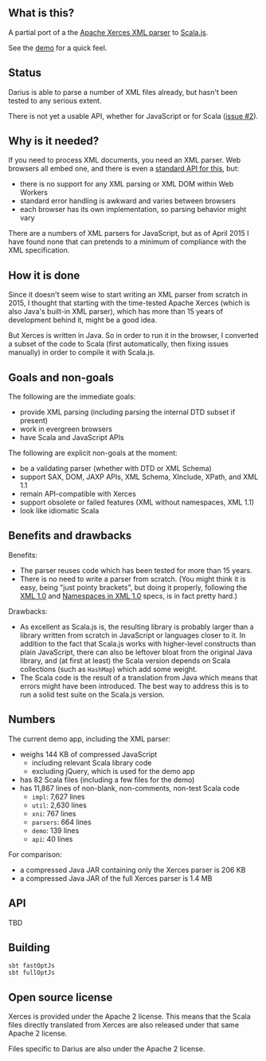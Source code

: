 ## What is this?

A partial port of a the [Apache Xerces XML parser][xerces] to [Scala.js][scalajs].

See the [demo][demo] for a quick feel.

## Status

Darius is able to parse a number of XML files already, but hasn't been tested to any serious extent.

There is not yet a usable API, whether for JavaScript or for Scala ([issue #2][issue2]).

## Why is it needed?

If you need to process XML documents, you need an XML parser. Web browsers all embed one, and there is even a [standard
API for this][domparser], but:
 
- there is no support for any XML parsing or XML DOM within Web Workers
- standard error handling is awkward and varies between browsers
- each browser has its own implementation, so parsing behavior might vary
  
There are a numbers of XML parsers for JavaScript, but as of April 2015 I have found none that can pretends to a minimum
of compliance with the XML specification.

## How it is done

Since it doesn't seem wise to start writing an XML parser from scratch in 2015, I thought that starting with the
time-tested Apache Xerces (which is also Java's built-in XML parser), which has more than 15 years of development behind
it, might be a good idea.

But Xerces is written in Java. So in order to run it in the browser, I converted a subset of the code to Scala (first
automatically, then fixing issues manually) in order to compile it with Scala.js.

## Goals and non-goals

The following are the immediate goals:

- provide XML parsing (including parsing the internal DTD subset if present)
- work in evergreen browsers
- have Scala and JavaScript APIs 

The following are explicit non-goals at the moment:

- be a validating parser (whether with DTD or XML Schema)
- support SAX, DOM, JAXP APIs, XML Schema, XInclude, XPath, and XML 1.1
- remain API-compatible with Xerces
- support obsolete or failed features (XML without namespaces, XML 1.1)
- look like idiomatic Scala

## Benefits and drawbacks

Benefits:

- The parser reuses code which has been tested for more than 15 years.
- There is no need to write a parser from scratch. (You might think it is easy, being "just pointy brackets", but
  doing it properly, following the [XML 1.0][xml10] and [Namespaces in XML 1.0][xmlns10] specs, is in fact pretty hard.)

Drawbacks:

- As excellent as Scala.js is, the resulting library is probably larger than a library written from scratch in
  JavaScript or languages closer to it. In addition to the fact that Scala.js works with higher-level constructs than
  plain JavaScript, there can also be leftover bloat from the original Java library, and (at first at least) the Scala
  version depends on Scala collections (such as `HashMap`) which add some weight.
- The Scala code is the result of a translation from Java which means that errors might have been introduced. The best
  way to address this is to run a solid test suite on the Scala.js version.

## Numbers

The current demo app, including the XML parser:
 
- weighs 144 KB of compressed JavaScript
    - including relevant Scala library code
    - excluding jQuery, which is used for the demo app
- has 82 Scala files (including a few files for the demo)
- has 11,867 lines of non-blank, non-comments, non-test Scala code
    - `impl`: 7,627 lines 
    - `util`: 2,630 lines
    - `xni`: 767 lines
    - `parsers`: 664 lines
    - `demo`: 139 lines
    - `api`: 40 lines
    
For comparison:

- a compressed Java JAR containing only the Xerces parser is 206 KB
- a compressed Java JAR of the full Xerces parser is 1.4 MB

## API

TBD

## Building

```
sbt fastOptJs
sbt fullOptJs
```

## Open source license

Xerces is provided under the Apache 2 license. This means that the Scala files directly translated from Xerces are also
released under that same Apache 2 license.

Files specific to Darius are also under the Apache 2 license. 

[xerces]: https://xerces.apache.org/xerces2-j/

[scalajs]: http://www.scala-js.org/

[demo]: http://ebruchez.github.io/darius.js/

[issue2]: https://github.com/ebruchez/darius.js/issues/2

[domparser]: https://developer.mozilla.org/en-US/docs/Web/API/DOMParser

[xml10]: http://www.w3.org/TR/REC-xml/

[xmlns10]: http://www.w3.org/TR/REC-xml-names/
